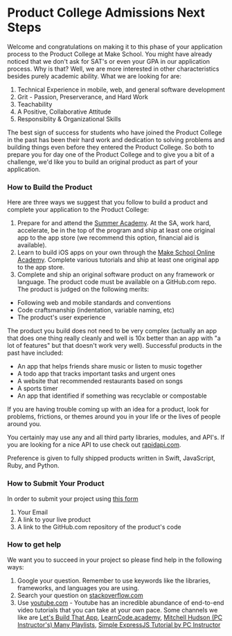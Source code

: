 # Product College Admissions Next Steps

Welcome and congratulations on making it to this phase of your application process to the Product College at Make School. You might have already noticed that we don't ask for SAT's or even your GPA in our application process. Why is that? Well, we are more interested in other characteristics besides purely academic ability. What we are looking for are:

1. Technical Experience in mobile, web, and general software development
1. Grit - Passion, Preserverance, and Hard Work
1. Teachability
1. A Positive, Collaborative Attitude
1. Responsiblity & Organizational Skills

The best sign of success for students who have joined the Product College in the past has been their hard work and dedication to solving problems and building things even before they entered the Product College. So both to prepare you for day one of the Product College and to give you a bit of a challenge, we'd like you to build an original product as part of your application.

### How to Build the Product

Here are three ways we suggest that you follow to build a product and complete your application to the Product College:

1. Prepare for and attend the [Summer Academy](https://www.makeschool.com/summer-academy). At the SA, work hard, accelerate, be in the top of the program and ship at least one original app to the app store (we recommend this option, financial aid is available).
2. Learn to build iOS apps on your own through the [Make School Online Academy](https://www.makeschool.com/online-courses/online-academy). Complete various tutorials and ship at least one original app to the app store.
3. Complete and ship an original software product on any framework or language. The product code must be available on a GitHub.com repo. The product is judged on the following merits:
  * Following web and mobile standards and conventions
  * Code craftsmanship (indentation, variable naming, etc)
  * The product's user experience

The product you build does not need to be very complex (actually an app that does one thing really cleanly and well is 10x better than an app with "a lot of features" but that doesn't work very well). Successful products in the past have included:

  * An app that helps friends share music or listen to music together
  * A todo app that tracks important tasks and urgent ones
  * A website that recommended restaurants based on songs
  * A sports timer
  * An app that identified if something was recyclable or compostable

If you are having trouble coming up with an idea for a product, look for problems, frictions, or themes around you in your life or the lives of people around you. 

You certainly may use any and all third party libraries, modules, and API's. If you are looking for a nice API to use check out [rapidapi.com](www.rapidapi.com).

Preference is given to fully shipped products written in Swift, JavaScript, Ruby, and Python.

### How to Submit Your Product

In order to submit your project using [this form](http://make.sc/submit-project)

1. Your Email
1. A link to your live product
1. A link to the GitHub.com repository of the product's code

### How to get help

We want you to succeed in your project so please find help in the following ways:

1. Google your question. Remember to use keywords like the libraries, frameworks, and languages you are using.
2. Search your question on [stackoverflow.com](stackoverflow.com)
3. Use [youtube.com](youtube.com) - Youtube has an incredible abundance of end-to-end video tutorials that you can take at your own pace. Some channels we like are [Let's Build That App](https://www.youtube.com/channel/UCuP2vJ6kRutQBfRmdcI92mA), [LearnCode.academy](https://www.youtube.com/user/learncodeacademy), [Mitchell Hudson (PC Instructor's) Many Playlists](https://www.youtube.com/user/webdevilsvideos/playlists), [Simple ExpressJS Tutorial by PC Instructor](https://www.youtube.com/watch?v=xVJC4qA1ujI&list=PLNcEnkMSwDUkPTztJ8zEJsuTOMdxZshO8)
